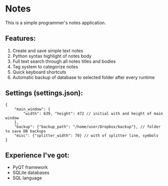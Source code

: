 # Notes
This is a simple programmer's notes application.

## Features:
1. Create and save simple text notes
2. Python syntax highlight of notes body
3. Full text search through all notes titles and bodies
4. Tag system to categorize notes
5. Quick keyboard shortcuts
6. Automatic backup of database to selected folder after every runtime
## Settings (settings.json):
    {
	    "main_window": {
		    "width": 639, "height": 472 // initial with and height of main window
	    },
	    "backup": {"backup_path": "/home/user/Dropbox/backup"}, // folder to save DB backups
	    "misc": {"splitter_width": 70} // with of splitter line, symbols
    }
## Experience I've got:
* PyQT framework
* SQLite databases
* SQL language
